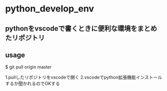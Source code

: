 # python_develop_env
## pythonをvscodeで書くときに便利な環境をまとめたリポジトリ
## usage
$ git pull origin master

1.pullしたリポジトリをvscodeで開く
2.vscodeでpython拡張機能インストールするか聞かれるのでOKする


